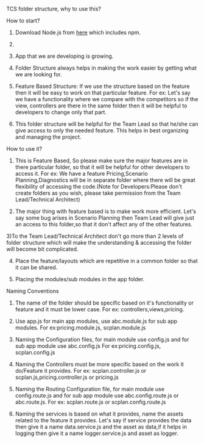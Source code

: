 TCS folder structure, why to use this?

How to start?

1) Download Node.js from [here](https://nodejs.org/en/ "Title") which includes npm.
2) 



1) App that we are developing is growing.

2) Folder Structure always helps in making the work easier by getting what we are looking for.

3) Feature Based Structure: If we use the structure based on the feature then it will be easy to work on that particular feature.
For ex: Let's say we have a functionality where we compare with the competitors so if the view, controllers are there in the same
folder then it will be helpful to developers to change only that part.

4) This folder structure will be helpful for the Team Lead so that he/she can give access to only the needed feature. This helps in
best organizing and managing the project.

How to use it?
1) This is Feature Based, So please make sure the major features are in there particular folder,
so that it will be helpful for other developers to access it.
For ex: We have a feature Pricing,Scenario Planning,Diagnostics will be in separate folder where
there will be great flexibility of accessing the code.(Note for Developers:Please don't create folders as you wish,
please take permission from the Team Lead/Technical Architect)

2) The major thing with feature based is to make work more efficient.
Let's say some bug arises in Scenario Planning then Team Lead will give just an access to this folder,so that it don't
affect any of the other features.

3)To the Team Lead/Technical Architect don't go more than 2 levels of folder structure which will make the understanding
& accessing the folder will become bit complicated.

4) Place the feature/layouts which are repetitive in a common folder so that it can be shared.

5) Placing the modules/sub modules in the app folder.

Naming Conventions

1) The name of the folder should be specific based on it's functionality or feature and it must be lower case.
For ex: controllers,views,pricing.

2) Use app.js for main app modules, use abc.module.js for sub app modules.
For ex:pricing.module.js, scplan.module.js

3) Naming the Configuration files, for main module use config.js and for sub app module use abc.config.js
For ex:pricing.config.js, scplan.config.js

4) Naming the Controllers must be more specific based on the work it do/Feature it provides.
For ex: scplan.controller.js or scplan.js,pricing.controller.js or pricing.js

5) Naming the Routing Configuration file, for main module use config.route.js and for sub app module use abc.config.route.js
or abc.route.js.
For ex: scplan.route.js or scplan.config.route.js

6) Naming the services is based on what it provides, name the assets related to the feature it provides.
Let's say if service provides the data then give it a name data.service.js and the asset as data,if it helps in logging then give
 it a name logger.service.js and asset as logger.